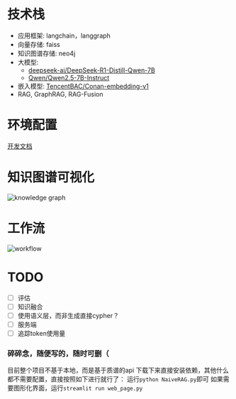 # 技术栈
- 应用框架: langchain，langgraph
- 向量存储: faiss
- 知识图谱存储: neo4j
- 大模型: 
  - [deepseek-ai/DeepSeek-R1-Distill-Qwen-7B](https://huggingface.co/deepseek-ai/DeepSeek-R1-Distill-Qwen-7B)
  - [Qwen/Qwen2.5-7B-Instruct](https://huggingface.co/Qwen/Qwen2.5-7B-Instruct)
- 嵌入模型: [TencentBAC/Conan-embedding-v1](https://huggingface.co/TencentBAC/Conan-embedding-v1)
- RAG, GraphRAG, RAG-Fusion

# 环境配置
[开发文档](https://github.com/west2-online/AI_answer/blob/deployment/docs/develop.md)

# 知识图谱可视化
![knowledge graph](https://github.com/west2-online/AI_answer/blob/deployment/img/kg.png?raw=true)

# 工作流
![workflow](https://github.com/west2-online/AI_answer/blob/deployment/img/workflow.png?raw=true)

# TODO
- [ ] 评估
- [ ] 知识融合
- [ ] 使用语义层，而非生成直接cypher？
- [ ] 服务端
- [ ] 追踪token使用量

### 碎碎念，随便写的，随时可删（

目前整个项目不基于本地，而是基于质谱的api
下载下来直接安装依赖，其他什么都不需要配置，直接按照如下进行就行了：
运行`python NaiveRAG.py`即可
如果需要图形化界面，运行`streamlit run web_page.py`
